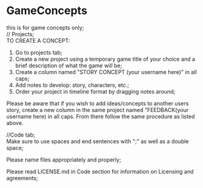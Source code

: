 # GameConcepts
this is for game concepts only;  
// Projects;  
TO CREATE A CONCEPT: 
1) Go to projects tab;  
2) Create a new project using a temporary game title of your choice and a brief description of what the game will be;  
3) Create a column named "STORY CONCEPT (your username here)" in all caps;  
4) Add notes to develop: story, characters, etc.;
5) Order your project in timeline format by dragging notes around;  

Please be aware that if you wish to add ideas/concepts to another users story, create a new column in the same project named "FEEDBACK(your username here) in all caps. From there follow the same procedure as listed above.

//Code tab;  
Make sure to use spaces and end sentences with  ";" as well as a double space;  

Please name files appropriately and properly;  

Please read LICENSE.md in Code section for information on Licensing and agreements;  
